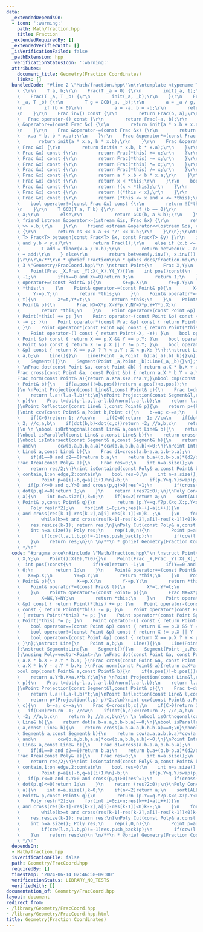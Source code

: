 ```yaml
---
data:
  _extendedDependsOn:
  - icon: ':warning:'
    path: Math/fraction.hpp
    title: Fraction
  _extendedRequiredBy: []
  _extendedVerifiedWith: []
  _isVerificationFailed: false
  _pathExtension: hpp
  _verificationStatusIcon: ':warning:'
  attributes:
    document_title: Geometry(Fraction Coordinates)
    links: []
  bundledCode: "#line 2 \"Math/fraction.hpp\"\n\r\ntemplate <typename T> struct Frac\
    \ {\r\n    T a, b;\r\n    Frac(T _a = 0) {\r\n        init(_a, 1);\r\n    }\r\n\
    \    Frac(T _a, T _b) {\r\n        init(_a, _b);\r\n    }\r\n    Frac &init(T\
    \ _a, T _b) {\r\n        T g = GCD(_a, _b);\r\n        a = _a / g, b = _b / g;\r\
    \n        if (b < 0)\r\n            a = -a, b = -b;\r\n        return *this;\r\
    \n    }\r\n    Frac inv() const {\r\n        return Frac(b, a);\r\n    }\r\n \
    \   Frac operator-() const {\r\n        return Frac(-a, b);\r\n    }\r\n    Frac\
    \ &operator+=(const Frac &x) {\r\n        return init(a * x.b + x.a * b, b * x.b);\r\
    \n    }\r\n    Frac &operator-=(const Frac &x) {\r\n        return init(a * x.b\
    \ - x.a * b, b * x.b);\r\n    }\r\n    Frac &operator*=(const Frac &x) {\r\n \
    \       return init(a * x.a, b * x.b);\r\n    }\r\n    Frac &operator/=(const\
    \ Frac &x) {\r\n        return init(a * x.b, b * x.a);\r\n    }\r\n    Frac operator+(const\
    \ Frac &x) const {\r\n        return Frac(*this) += x;\r\n    }\r\n    Frac operator-(const\
    \ Frac &x) const {\r\n        return Frac(*this) -= x;\r\n    }\r\n    Frac operator*(const\
    \ Frac &x) const {\r\n        return Frac(*this) *= x;\r\n    }\r\n    Frac operator/(const\
    \ Frac &x) const {\r\n        return Frac(*this) /= x;\r\n    }\r\n    bool operator<(const\
    \ Frac &x) const {\r\n        return a * x.b < b * x.a;\r\n    }\r\n    bool operator>(const\
    \ Frac &x) const {\r\n        return x < *this;\r\n    }\r\n    bool operator<=(const\
    \ Frac &x) const {\r\n        return !(x < *this);\r\n    }\r\n    bool operator>=(const\
    \ Frac &x) const {\r\n        return !(*this < x);\r\n    }\r\n    bool operator==(const\
    \ Frac &x) const {\r\n        return (*this <= x and x <= *this);\r\n    }\r\n\
    \    bool operator!=(const Frac &x) const {\r\n        return !(*this == x);\r\
    \n    }\r\n    T GCD(T a, T b) {\r\n        if (b == 0)\r\n            return\
    \ a;\r\n        else\r\n            return GCD(b, a % b);\r\n    }\r\n\r\n   \
    \ friend istream &operator>>(istream &is, Frac &x) {\r\n        return is >> x.a\
    \ >> x.b;\r\n    }\r\n    friend ostream &operator<<(ostream &os, const Frac &x)\
    \ {\r\n        return os << x.a << '/' << x.b;\r\n    }\r\n};\r\ntemplate <typename\
    \ T> Frac<T> between(const Frac<T> &x, const Frac<T> &y) {\r\n    if (x.a < x.b\
    \ and y.b < y.a)\r\n        return Frac(1);\r\n    else if (x.b <= x.a) {\r\n\
    \        T add = floor(x.a / x.b);\r\n        return between(x - add, y - add)\
    \ + add;\r\n    } else\r\n        return between(y.inv(), x.inv()).inv();\r\n\
    }\r\n\r\n/**\r\n * @brief Fraction\r\n * @docs docs/fraction.md\r\n */\n#line\
    \ 3 \"Geometry/FracCoord.hpp\"\n \nstruct Point{\n    Frac X,Y;\n    Point():X(0),Y(0){}\n\
    \    Point(Frac _X,Frac _Y):X(_X),Y(_Y){}\n    int pos()const{\n        if(Y<0)return\
    \ -1;\n        if(Y==0 and X>=0)return 0;\n        return 1;\n    }\n    Point&\
    \ operator+=(const Point& p){\n        X+=p.X;\n        Y+=p.Y;\n        return\
    \ *this;\n    }\n    Point& operator-=(const Point& p){\n        X-=p.X;\n   \
    \     Y-=p.Y;\n        return *this;\n    }\n    Point& operator*=(const Frac&\
    \ t){\n        X*=t,Y*=t;\n        return *this;\n    }\n    Point& operator*=(const\
    \ Point& p){\n        Frac NX=X*p.X-Y*p.Y,NY=X*p.Y+Y*p.X;\n        X=NX,Y=NY;\n\
    \        return *this;\n    }\n    Point operator+(const Point &p) const { return\
    \ Point(*this) += p; }\n    Point operator-(const Point &p) const { return Point(*this)\
    \ -= p; }\n    Point operator*(const Frac &p) const { return Point(*this) *= p;\
    \ }\n    Point operator*(const Point &p) const { return Point(*this) *= p; }\n\
    \    Point operator-() const { return Point(-X, -Y); }\n    bool operator==(const\
    \ Point &p) const { return X == p.X && Y == p.Y; }\n    bool operator!=(const\
    \ Point &p) const { return X != p.X || Y != p.Y; }\n    bool operator<(const Point\
    \ &p) const { return X == p.X ? Y < p.Y : X < p.X; }\n};\nstruct Line{\n    Point\
    \ a,b;\n    Line(){}\n    Line(Point _a,Point _b):a(_a),b(_b){}\n};\nstruct Segment:Line{\n\
    \    Segment(){}\n    Segment(Point _a,Point _b):Line(_a,_b){}\n};\nusing Poly=vector<Point>;\n\
    \ \nFrac dot(const Point &a, const Point &b) { return a.X * b.X + a.Y * b.Y; }\n\
    Frac cross(const Point &a, const Point &b) { return a.X * b.Y - a.Y * b.X; }\n\
    Frac norm(const Point& a){return a.X*a.X+a.Y*a.Y;}\nbool cmp(const Point& a,const\
    \ Point& b){\n    if(a.pos()!=b.pos())return a.pos()<b.pos();\n    return a.Y*b.X<a.X*b.Y;\n\
    }\n \nPoint Projection(const Line&l,const Point& p){\n    Frac t=dot(p-l.a,l.a-l.b)/norm(l.a-l.b);\n\
    \    return l.a+(l.a-l.b)*t;\n}\nPoint Projection(const Segment&l,const Point&\
    \ p){\n    Frac t=dot(p-l.a,l.a-l.b)/norm(l.a-l.b);\n    return l.a+(l.a-l.b)*t;\n\
    }\nPoint Reflection(const Line& l,const Point& p){\n    return p+(Projection(l,p)-p)*2.;\n\
    }\nint ccw(const Point& a,Point b,Point c){\n    b-=a; c-=a;\n    Frac C=cross(b,c);\n\
    \    if(C>0)return 1; //ccw\n    if(C<0)return -1; //cw\n    if(dot(b,c)<0)return\
    \ 2; //c,a,b\n    if(dot(b,b)<dot(c,c))return -2; //a,b,c\n    return 0; //a,c,b\n\
    }\n \n \nbool isOrthogonal(const Line& a,const Line& b){\n    return dot(a.b-a.a,b.b-b.a)==0;\n\
    }\nbool isParallel(const Line& a,const Line& b){\n    return cross(a.b-a.a,b.b-b.a)==0;\n\
    }\nbool isIntersect(const Segment& a,const Segment& b){\n    return ccw(a.a,a.b,b.a)*ccw(a.a,a.b,b.b)<=0\
    \ and\n        ccw(b.a,b.b,a.a)*ccw(b.a,b.b,a.b)<=0;\n}\nPoint Intersection(const\
    \ Line& a,const Line& b){\n    Frac d1=cross(a.b-a.a,b.b-b.a);\n    Frac d2=cross(a.b-a.a,a.b-b.a);\n\
    \    if(d1==0 and d2==0)return b.a;\n    return b.a+(b.b-b.a)*(d2/d1);\n}\n \n\
    Frac Area(const Poly& a){\n    Frac res=0;\n    int n=a.size();\n    rep(i,0,n)res+=cross(a[i],a[(i+1)%n]);\n\
    \    return res/2;\n}\nint isContained(const Poly& a,const Point& b){ // 0:not\
    \ contain,1:on edge,2:contain\n    bool res=0;\n    int n=a.size();\n    rep(i,0,n){\n\
    \        Point p=a[i]-b,q=a[(i+1)%n]-b;\n        if(p.Y>q.Y)swap(p,q);\n     \
    \   if(p.Y<=0 and q.Y>0 and cross(p,q)>0)res^=1;\n        if(cross(p,q)==0 and\
    \ dot(p,q)<=0)return 1;\n    }\n    return (res?2:0);\n}\nPoly ConvexHull(Poly&\
    \ a){\n    int n=a.size(),k=0;\n    if(n<=2)return a;\n    sort(ALL(a),[](const\
    \ Point& p,const Point& q){\n        return (p.Y==q.Y?p.X<q.X:p.Y<q.Y);\n    });\n\
    \    Poly res(n*2);\n    for(int i=0;i<n;res[k++]=a[i++]){\n        while(k>=2\
    \ and cross(res[k-1]-res[k-2],a[i]-res[k-1])<0)k--;\n    }\n    for(int i=n-2,t=k+1;i>=0;res[k++]=a[i--]){\n\
    \        while(k>=t and cross(res[k-1]-res[k-2],a[i]-res[k-1])<0)k--;\n    }\n\
    \    res.resize(k-1); return res;\n}\nPoly Cut(const Poly& a,const Line& l){\n\
    \    int n=a.size(); Poly res;\n    rep(i,0,n){\n        Point p=a[i],q=a[(i+1)%n];\n\
    \        if(ccw(l.a,l.b,p)!=-1)res.push_back(p);\n        if(ccw(l.a,l.b,p)*ccw(l.a,l.b,q)<0)res.push_back(Intersection(Line(p,q),l));\n\
    \    }\n    return res;\n}\n \n/**\n * @brief Geometry(Fraction Coordinates)\n\
    \ */\n"
  code: "#pragma once\n#include \"Math/fraction.hpp\"\n \nstruct Point{\n    Frac\
    \ X,Y;\n    Point():X(0),Y(0){}\n    Point(Frac _X,Frac _Y):X(_X),Y(_Y){}\n  \
    \  int pos()const{\n        if(Y<0)return -1;\n        if(Y==0 and X>=0)return\
    \ 0;\n        return 1;\n    }\n    Point& operator+=(const Point& p){\n     \
    \   X+=p.X;\n        Y+=p.Y;\n        return *this;\n    }\n    Point& operator-=(const\
    \ Point& p){\n        X-=p.X;\n        Y-=p.Y;\n        return *this;\n    }\n\
    \    Point& operator*=(const Frac& t){\n        X*=t,Y*=t;\n        return *this;\n\
    \    }\n    Point& operator*=(const Point& p){\n        Frac NX=X*p.X-Y*p.Y,NY=X*p.Y+Y*p.X;\n\
    \        X=NX,Y=NY;\n        return *this;\n    }\n    Point operator+(const Point\
    \ &p) const { return Point(*this) += p; }\n    Point operator-(const Point &p)\
    \ const { return Point(*this) -= p; }\n    Point operator*(const Frac &p) const\
    \ { return Point(*this) *= p; }\n    Point operator*(const Point &p) const { return\
    \ Point(*this) *= p; }\n    Point operator-() const { return Point(-X, -Y); }\n\
    \    bool operator==(const Point &p) const { return X == p.X && Y == p.Y; }\n\
    \    bool operator!=(const Point &p) const { return X != p.X || Y != p.Y; }\n\
    \    bool operator<(const Point &p) const { return X == p.X ? Y < p.Y : X < p.X;\
    \ }\n};\nstruct Line{\n    Point a,b;\n    Line(){}\n    Line(Point _a,Point _b):a(_a),b(_b){}\n\
    };\nstruct Segment:Line{\n    Segment(){}\n    Segment(Point _a,Point _b):Line(_a,_b){}\n\
    };\nusing Poly=vector<Point>;\n \nFrac dot(const Point &a, const Point &b) { return\
    \ a.X * b.X + a.Y * b.Y; }\nFrac cross(const Point &a, const Point &b) { return\
    \ a.X * b.Y - a.Y * b.X; }\nFrac norm(const Point& a){return a.X*a.X+a.Y*a.Y;}\n\
    bool cmp(const Point& a,const Point& b){\n    if(a.pos()!=b.pos())return a.pos()<b.pos();\n\
    \    return a.Y*b.X<a.X*b.Y;\n}\n \nPoint Projection(const Line&l,const Point&\
    \ p){\n    Frac t=dot(p-l.a,l.a-l.b)/norm(l.a-l.b);\n    return l.a+(l.a-l.b)*t;\n\
    }\nPoint Projection(const Segment&l,const Point& p){\n    Frac t=dot(p-l.a,l.a-l.b)/norm(l.a-l.b);\n\
    \    return l.a+(l.a-l.b)*t;\n}\nPoint Reflection(const Line& l,const Point& p){\n\
    \    return p+(Projection(l,p)-p)*2.;\n}\nint ccw(const Point& a,Point b,Point\
    \ c){\n    b-=a; c-=a;\n    Frac C=cross(b,c);\n    if(C>0)return 1; //ccw\n \
    \   if(C<0)return -1; //cw\n    if(dot(b,c)<0)return 2; //c,a,b\n    if(dot(b,b)<dot(c,c))return\
    \ -2; //a,b,c\n    return 0; //a,c,b\n}\n \n \nbool isOrthogonal(const Line& a,const\
    \ Line& b){\n    return dot(a.b-a.a,b.b-b.a)==0;\n}\nbool isParallel(const Line&\
    \ a,const Line& b){\n    return cross(a.b-a.a,b.b-b.a)==0;\n}\nbool isIntersect(const\
    \ Segment& a,const Segment& b){\n    return ccw(a.a,a.b,b.a)*ccw(a.a,a.b,b.b)<=0\
    \ and\n        ccw(b.a,b.b,a.a)*ccw(b.a,b.b,a.b)<=0;\n}\nPoint Intersection(const\
    \ Line& a,const Line& b){\n    Frac d1=cross(a.b-a.a,b.b-b.a);\n    Frac d2=cross(a.b-a.a,a.b-b.a);\n\
    \    if(d1==0 and d2==0)return b.a;\n    return b.a+(b.b-b.a)*(d2/d1);\n}\n \n\
    Frac Area(const Poly& a){\n    Frac res=0;\n    int n=a.size();\n    rep(i,0,n)res+=cross(a[i],a[(i+1)%n]);\n\
    \    return res/2;\n}\nint isContained(const Poly& a,const Point& b){ // 0:not\
    \ contain,1:on edge,2:contain\n    bool res=0;\n    int n=a.size();\n    rep(i,0,n){\n\
    \        Point p=a[i]-b,q=a[(i+1)%n]-b;\n        if(p.Y>q.Y)swap(p,q);\n     \
    \   if(p.Y<=0 and q.Y>0 and cross(p,q)>0)res^=1;\n        if(cross(p,q)==0 and\
    \ dot(p,q)<=0)return 1;\n    }\n    return (res?2:0);\n}\nPoly ConvexHull(Poly&\
    \ a){\n    int n=a.size(),k=0;\n    if(n<=2)return a;\n    sort(ALL(a),[](const\
    \ Point& p,const Point& q){\n        return (p.Y==q.Y?p.X<q.X:p.Y<q.Y);\n    });\n\
    \    Poly res(n*2);\n    for(int i=0;i<n;res[k++]=a[i++]){\n        while(k>=2\
    \ and cross(res[k-1]-res[k-2],a[i]-res[k-1])<0)k--;\n    }\n    for(int i=n-2,t=k+1;i>=0;res[k++]=a[i--]){\n\
    \        while(k>=t and cross(res[k-1]-res[k-2],a[i]-res[k-1])<0)k--;\n    }\n\
    \    res.resize(k-1); return res;\n}\nPoly Cut(const Poly& a,const Line& l){\n\
    \    int n=a.size(); Poly res;\n    rep(i,0,n){\n        Point p=a[i],q=a[(i+1)%n];\n\
    \        if(ccw(l.a,l.b,p)!=-1)res.push_back(p);\n        if(ccw(l.a,l.b,p)*ccw(l.a,l.b,q)<0)res.push_back(Intersection(Line(p,q),l));\n\
    \    }\n    return res;\n}\n \n/**\n * @brief Geometry(Fraction Coordinates)\n\
    \ */\n"
  dependsOn:
  - Math/fraction.hpp
  isVerificationFile: false
  path: Geometry/FracCoord.hpp
  requiredBy: []
  timestamp: '2024-06-14 02:46:58+09:00'
  verificationStatus: LIBRARY_NO_TESTS
  verifiedWith: []
documentation_of: Geometry/FracCoord.hpp
layout: document
redirect_from:
- /library/Geometry/FracCoord.hpp
- /library/Geometry/FracCoord.hpp.html
title: Geometry(Fraction Coordinates)
---
```

